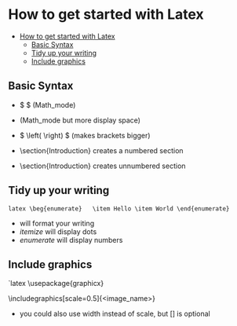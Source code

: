 # How to get started with Latex

<!--toc:start-->
- [How to get started with Latex](#how-to-get-started-with-latex)
  - [Basic Syntax](#basic-syntax)
  - [Tidy up your writing](#tidy-up-your-writing)
  - [Include graphics](#include-graphics)
<!--toc:end-->

## Basic Syntax

- $ $ (Math_mode)
- $$ $$ (Math_mode but more display space)
- $ \left( \right) $ (makes brackets bigger)

- \section{Introduction} creates a numbered section
- \section{Introduction} creates unnumbered section

## Tidy up your writing

`latex
\beg{enumerate}  
 \item Hello
 \item World
\end{enumerate}`

- will format your writing
- _itemize_ will display dots
- _enumerate_ will display numbers

## Include graphics

`latex
\usepackage{graphicx}

\includegraphics[scale=0.5]{<image_name>}

- you could also use width instead of scale, but [] is optional
